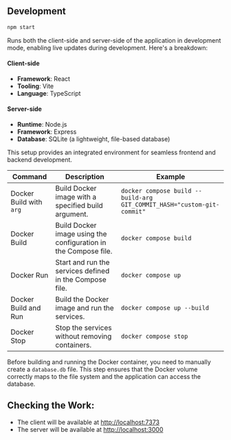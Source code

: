 ## Development
```bash
npm start
```
Runs both the client-side and server-side of the application in development mode, enabling live updates during development. Here's a breakdown:

#### Client-side
- **Framework**: React  
- **Tooling**: Vite
- **Language**: TypeScript  

#### Server-side
- **Runtime**: Node.js  
- **Framework**: Express
- **Database**: SQLite (a lightweight, file-based database)  

This setup provides an integrated environment for seamless frontend and backend development.

| Command                          | Description                                                     | Example                                                                  |
|----------------------------------|-----------------------------------------------------------------|--------------------------------------------------------------------------|
| Docker Build with `arg`          | Build Docker image with a specified build argument.             | `docker compose build --build-arg GIT_COMMIT_HASH="custom-git-commit"`   |
| Docker Build                     | Build Docker image using the configuration in the Compose file. | `docker compose build`                                                   |
| Docker Run                       | Start and run the services defined in the Compose file.         | `docker compose up`                                                      |
| Docker Build and Run             | Build the Docker image and run the services.                    | `docker compose up --build`                                              |
| Docker Stop                      | Stop the services without removing containers.                  | `docker compose stop`                                                    |


Before building and running the Docker container, you need to manually create a `database.db` file. This step ensures that the Docker volume correctly maps to the file system and the application can access the database.


## Checking the Work:

- The client will be available at [http://localhost:7373](http://localhost:7373)  
- The server will be available at [http://localhost:3000](http://localhost:3000)
